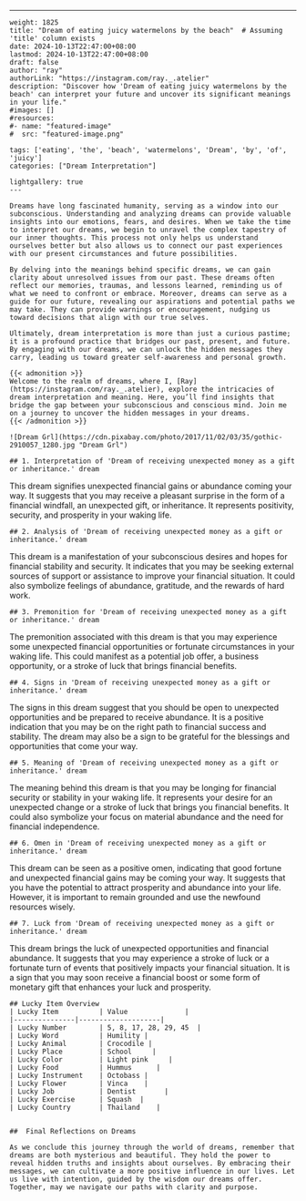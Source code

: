---
    weight: 1825
    title: "Dream of eating juicy watermelons by the beach"  # Assuming 'title' column exists
    date: 2024-10-13T22:47:00+08:00
    lastmod: 2024-10-13T22:47:00+08:00
    draft: false
    author: "ray"
    authorLink: "https://instagram.com/ray._.atelier"
    description: "Discover how 'Dream of eating juicy watermelons by the beach' can interpret your future and uncover its significant meanings in your life."
    #images: []
    #resources:
    #- name: "featured-image"
    #  src: "featured-image.png"
    
    tags: ['eating', 'the', 'beach', 'watermelons', 'Dream', 'by', 'of', 'juicy']
    categories: ["Dream Interpretation"]
    
    lightgallery: true
    ---
    
    Dreams have long fascinated humanity, serving as a window into our subconscious. Understanding and analyzing dreams can provide valuable insights into our emotions, fears, and desires. When we take the time to interpret our dreams, we begin to unravel the complex tapestry of our inner thoughts. This process not only helps us understand ourselves better but also allows us to connect our past experiences with our present circumstances and future possibilities.
    
    By delving into the meanings behind specific dreams, we can gain clarity about unresolved issues from our past. These dreams often reflect our memories, traumas, and lessons learned, reminding us of what we need to confront or embrace. Moreover, dreams can serve as a guide for our future, revealing our aspirations and potential paths we may take. They can provide warnings or encouragement, nudging us toward decisions that align with our true selves.
    
    Ultimately, dream interpretation is more than just a curious pastime; it is a profound practice that bridges our past, present, and future. By engaging with our dreams, we can unlock the hidden messages they carry, leading us toward greater self-awareness and personal growth.
    
    {{< admonition >}}
    Welcome to the realm of dreams, where I, [Ray](https://instagram.com/ray._.atelier), explore the intricacies of dream interpretation and meaning. Here, you’ll find insights that bridge the gap between your subconscious and conscious mind. Join me on a journey to uncover the hidden messages in your dreams.
    {{< /admonition >}}
    
    ![Dream Grl](https://cdn.pixabay.com/photo/2017/11/02/03/35/gothic-2910057_1280.jpg "Dream Grl")
    
    ## 1. Interpretation of 'Dream of receiving unexpected money as a gift or inheritance.' dream
    
This dream signifies unexpected financial gains or abundance coming your way. It suggests that you may receive a pleasant surprise in the form of a financial windfall, an unexpected gift, or inheritance. It represents positivity, security, and prosperity in your waking life.
    
    ## 2. Analysis of 'Dream of receiving unexpected money as a gift or inheritance.' dream
    
This dream is a manifestation of your subconscious desires and hopes for financial stability and security. It indicates that you may be seeking external sources of support or assistance to improve your financial situation. It could also symbolize feelings of abundance, gratitude, and the rewards of hard work.
    
    ## 3. Premonition for 'Dream of receiving unexpected money as a gift or inheritance.' dream
    
The premonition associated with this dream is that you may experience some unexpected financial opportunities or fortunate circumstances in your waking life. This could manifest as a potential job offer, a business opportunity, or a stroke of luck that brings financial benefits.
    
    ## 4. Signs in 'Dream of receiving unexpected money as a gift or inheritance.' dream
    
The signs in this dream suggest that you should be open to unexpected opportunities and be prepared to receive abundance. It is a positive indication that you may be on the right path to financial success and stability. The dream may also be a sign to be grateful for the blessings and opportunities that come your way.
    
    ## 5. Meaning of 'Dream of receiving unexpected money as a gift or inheritance.' dream
    
The meaning behind this dream is that you may be longing for financial security or stability in your waking life. It represents your desire for an unexpected change or a stroke of luck that brings you financial benefits. It could also symbolize your focus on material abundance and the need for financial independence.
    
    ## 6. Omen in 'Dream of receiving unexpected money as a gift or inheritance.' dream
    
This dream can be seen as a positive omen, indicating that good fortune and unexpected financial gains may be coming your way. It suggests that you have the potential to attract prosperity and abundance into your life. However, it is important to remain grounded and use the newfound resources wisely.
    
    ## 7. Luck from 'Dream of receiving unexpected money as a gift or inheritance.' dream
    
This dream brings the luck of unexpected opportunities and financial abundance. It suggests that you may experience a stroke of luck or a fortunate turn of events that positively impacts your financial situation. It is a sign that you may soon receive a financial boost or some form of monetary gift that enhances your luck and prosperity.
    
    ## Lucky Item Overview
    | Lucky Item          | Value              |
    |---------------|--------------------|
    | Lucky Number        | 5, 8, 17, 28, 29, 45  |
    | Lucky Word          | Humility |
    | Lucky Animal        | Crocodile |
    | Lucky Place         | School     |
    | Lucky Color         | Light pink     |
    | Lucky Food          | Hummus      |
    | Lucky Instrument    | Octobass |
    | Lucky Flower        | Vinca    |
    | Lucky Job           | Dentist       |
    | Lucky Exercise      | Squash  |
    | Lucky Country       | Thailand    |
    
    
    ##  Final Reflections on Dreams
    
    As we conclude this journey through the world of dreams, remember that dreams are both mysterious and beautiful. They hold the power to reveal hidden truths and insights about ourselves. By embracing their messages, we can cultivate a more positive influence in our lives. Let us live with intention, guided by the wisdom our dreams offer. Together, may we navigate our paths with clarity and purpose.
    